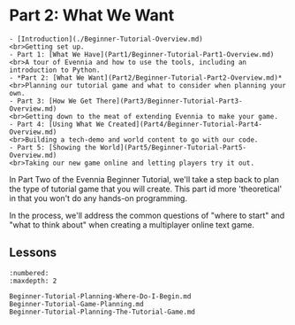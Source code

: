 # Part 2: What We Want

```{sidebar} Beginner Tutorial Parts
- [Introduction](./Beginner-Tutorial-Overview.md)
<br>Getting set up.
- Part 1: [What We Have](Part1/Beginner-Tutorial-Part1-Overview.md)
<br>A tour of Evennia and how to use the tools, including an introduction to Python.
- *Part 2: [What We Want](Part2/Beginner-Tutorial-Part2-Overview.md)*
<br>Planning our tutorial game and what to consider when planning your own.
- Part 3: [How We Get There](Part3/Beginner-Tutorial-Part3-Overview.md)
<br>Getting down to the meat of extending Evennia to make your game.
- Part 4: [Using What We Created](Part4/Beginner-Tutorial-Part4-Overview.md)
<br>Building a tech-demo and world content to go with our code.
- Part 5: [Showing the World](Part5/Beginner-Tutorial-Part5-Overview.md)
<br>Taking our new game online and letting players try it out.
```

In Part Two of the Evennia Beginner Tutorial, we'll take a step back to plan the type of tutorial game that you will create. This part id more 'theoretical' in that you won't do any hands-on programming. 

In the process, we'll address the common questions of "where to start" and "what to think about" when creating a multiplayer online text game.

## Lessons

```{toctree}
:numbered:
:maxdepth: 2

Beginner-Tutorial-Planning-Where-Do-I-Begin.md
Beginner-Tutorial-Game-Planning.md
Beginner-Tutorial-Planning-The-Tutorial-Game.md
```
